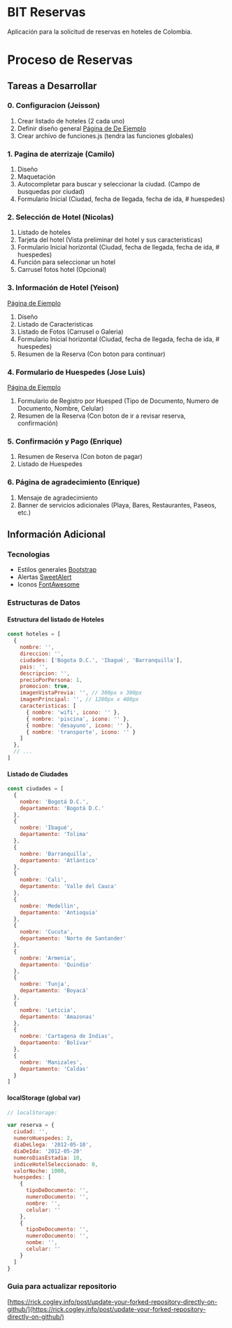 # BIT Reservas #

Aplicación para la solicitud de reservas en hoteles de Colombia.

# Proceso de Reservas #

## Tareas a Desarrollar ##

### 0. Configuracion (Jeisson) ###

1. Crear listado de hoteles (2 cada uno)
2. Definir diseño general [Página de De Ejemplo](https://www.spanish.hostelworld.com/)
3. Crear archivo de funciones.js (tendra las funciones globales)

### 1. Pagina de aterrizaje (Camilo) ###

1. Diseño
2. Maquetación
3. Autocompletar para buscar y seleccionar la ciudad. (Campo de busquedas por ciudad)
4. Formulario Inicial (Ciudad, fecha de llegada, fecha de ida, # huespedes)

### 2. Selección de Hotel (Nicolas) ###

1. Listado de hoteles
2. Tarjeta del hotel (Vista preliminar del hotel y sus caracteristicas)
3. Formulario Inicial horizontal (Ciudad, fecha de llegada, fecha de ida, # huespedes)
4. Función para seleccionar un hotel
5. Carrusel fotos hotel (Opcional)

### 3. Información de Hotel (Yeison) ###

[Página de Ejemplo](https://www.spanish.hostelworld.com/pwa/hosteldetails.php/Vivo-Hostel/Bogota/295006?from=2020-04-21&to=2020-04-24&guests=2)

1. Diseño
2. Listado de Caracteristicas
3. Listado de Fotos (Carrusel o Galeria)
4. Formulario Inicial horizontal (Ciudad, fecha de llegada, fecha de ida, # huespedes)
5. Resumen de la Reserva (Con boton para continuar)

### 4. Formulario de Huespedes (Jose Luis) ###

[Página de Ejemplo](https://www.spanish.hostelworld.com/pwa/hosteldetails.php/Vivo-Hostel/Bogota/295006?from=2020-04-21&to=2020-04-24&guests=2)

1. Formulario de Registro por Huesped (Tipo de Documento, Numero de Documento, Nombre, Celular)
2. Resumen de la Reserva (Con boton de ir a revisar reserva, confirmación)

### 5. Confirmación y Pago (Enrique) ###

1. Resumen de Reserva (Con boton de pagar)
2. Listado de Huespedes

### 6. Página de agradecimiento (Enrique) ###

1. Mensaje de agradecimiento
2. Banner de servicios adicionales (Playa, Bares, Restaurantes, Paseos, etc.)

## Información Adicional ##

### Tecnologias ###

- Estilos generales [Bootstrap](https://getbootstrap.com)
- Alertas [SweetAlert](https://sweetalert.js.org/)
- Iconos [FontAwesome](https://fontawesome.com/)

### Estructuras de Datos ###

#### Estructura del listado de Hoteles

```js
const hoteles = [
  {
    nombre: '',
    direccion: '',
    ciudades: ['Bogota D.C.', 'Ibagué', 'Barranquilla'],
    pais: '',
    descripcion: '',
    precioPorPersona: 1,
    promocion: true,
    imagenVistaPrevia: '', // 300px x 300px
    imagenPrincipal: '', // 1280px x 400px
    caracteristicas: [
      { nombre: 'wifi', icono: '' },
      { nombre: 'piscina', icono: '' },
      { nombre: 'desayuno', icono: '' },
      { nombre: 'transporte', icono: '' }
    ]
  },
  // ...
]
```

#### Listado de Ciudades

```js
const ciudades = [
  {
    nombre: 'Bogotá D.C.',
    departamento: 'Bogotá D.C.'
  },
  {
    nombre: 'Ibagué',
    departamento: 'Tolima'
  },
  {
    nombre: 'Barranquilla',
    departamento: 'Atlántico'
  },
  {
    nombre: 'Cali',
    departamento: 'Valle del Cauca'
  },
  {
    nombre: 'Medellin',
    departamento: 'Antioquia'
  },
  {
    nombre: 'Cucuta',
    departamento: 'Norte de Santander'
  },
  {
    nombre: 'Armenia',
    departamento: 'Quindio'
  },
  {
    nombre: 'Tunja',
    departamento: 'Boyacá'
  },
  {
    nombre: 'Leticia',
    departamento: 'Amazonas'
  },
  {
    nombre: 'Cartagena de Indias',
    departamento: 'Bolívar'
  },
  {
    nombre: 'Manizales',
    departamento: 'Caldas'
  }
]
```

#### localStorage (global var)

```js
// localStorage:

var reserva = {
  ciudad: '',
  numeroHuespedes: 2,
  diaDeLlega: '2012-05-10',
  diaDeIda: '2012-05-20'
  numeroDiasEstadia: 10,
  indiceHotelSeleccionado: 0,
  valorNoche: 1000,
  huespedes: [
    {
      tipoDeDocumento: '',
      numeroDocumento: '',
      nombre: '',
      celular: ''
    },
    {
      tipoDeDocumento: '',
      numeroDocumento: '',
      nombe: '',
      celular: ''
    }
  ]
}
```
### Guia para actualizar repositorio ###

[https://rick.cogley.info/post/update-your-forked-repository-directly-on-github/](https://rick.cogley.info/post/update-your-forked-repository-directly-on-github/)
